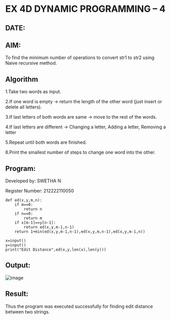 # EX 4D DYNAMIC PROGRAMMING – 4
## DATE:
## AIM:
To find the minimum number of operations to convert str1 to str2 using Naive recursive method.

## Algorithm
1.Take two words as input.

2.If one word is empty → return the length of the other word (just insert or delete all letters).

3.If last letters of both words are same → move to the rest of the words.

4.If last letters are different → Changing a letter, Adding a letter, Removing a letter

5.Repeat until both words are finished.

6.Print the smallest number of steps to change one word into the other.
## Program:

Developed by: SWETHA N

Register Number:  212222110050
```
def ed(x,y,m,n):
    if m==0:
        return n
    if n==0:
        return m
    if x[m-1]==y[n-1]:
        return ed(x,y,m-1,n-1)
    return 1+min(ed(x,y,m-1,n-1),ed(x,y,m,n-1),ed(x,y,m-1,n))
    
x=input()
y=input()
print("Edit Distance",ed(x,y,len(x),len(y)))
```

## Output:
![image](https://github.com/user-attachments/assets/2b276bd1-20e4-4935-81d2-91c4b1b65cf8)

## Result:
Thus the program was executed successfully for finding edit distance between two strings.
